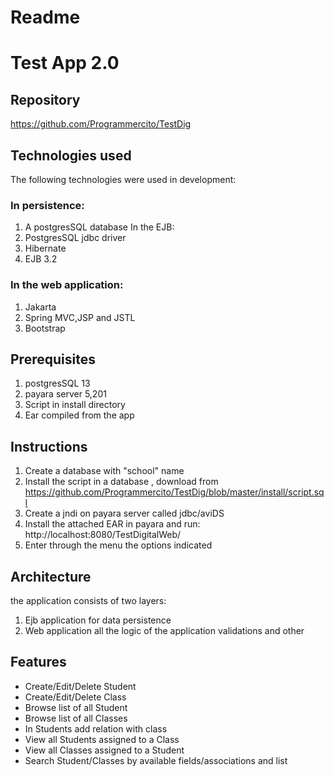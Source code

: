 # Readme

# Test App 2.0 

## Repository
https://github.com/Programmercito/TestDig

## Technologies used
The following technologies were used in development:
### In persistence:

1. A postgresSQL database
In the EJB:
1. PostgresSQL jdbc driver
2. Hibernate
3. EJB 3.2

### In the web application:

1. Jakarta
2. Spring MVC,JSP and JSTL
3. Bootstrap

## Prerequisites
1. postgresSQL 13
2. payara server 5,201
3. Script in install directory 
4. Ear compiled from the app

## Instructions
1. Create a database with "school" name 
2. Install the script in a database , download from https://github.com/Programmercito/TestDig/blob/master/install/script.sql
4. Create a jndi on payara server called jdbc/aviDS
5. Install the attached EAR in payara and run:
    http://localhost:8080/TestDigitalWeb/
4. Enter through the menu the options indicated

## Architecture

the application consists of two layers:
1. Ejb application
   for data persistence
2. Web application
   all the logic of the application validations and other

## Features

* Create/Edit/Delete Student
* Create/Edit/Delete Class
* Browse list of all Student
* Browse list of all Classes
* In Students add relation with class
* View all Students assigned to a Class
* View all Classes assigned to a Student
* Search Student/Classes by available fields/associations and list
